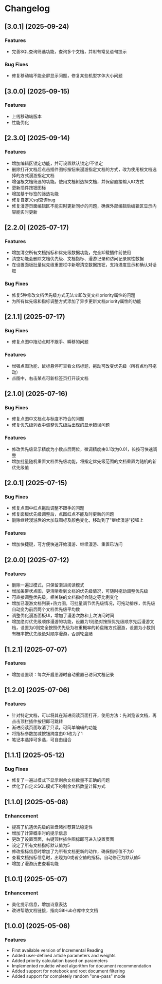 # Changelog

## [3.0.1] (2025-09-24)

### Features
* 完善SQL查询筛选功能，查询多个文档，并附有常见语句提示

### Bug Fixes
* 修复移动端不能全屏显示问题，修复某些机型字体大小问题

## [3.0.0] (2025-09-15)

### Features
* 上线移动端版本
* 性能优化

## [2.3.0] (2025-09-14)

### Features
* 增加编辑区锁定功能，并可设置默认锁定/不锁定
* 删除打开文档后点击插件图标按钮来漫游指定文档的方式，改为使用根文档选择的方式漫游指定文档
* 增强根文档筛选的功能。使用文档树选择文档，并保留直接输入ID方式
* 更新插件按钮图标
* 增加基于标签的筛选功能
* 修复自定义sql查询bug
* 修复漫游页面编辑区不能实时更新同步的问题，确保外部编辑后编辑区显示内容能实时更新

## [2.2.0] (2025-07-17)

### Features
* 增加清空所有文档指标和优先级数据功能，完全卸载插件前使用
* 清空功能会删除文档优先级、文档指标、漫游记录和访问记录属性数据
* 在设置面板批量优先级重置栏中新增清空数据按钮，支持进度显示和确认对话框

### Bug Fixes
* 修复5种修改文档优先级方式无法立即改变文档priority属性的问题
* 为所有优先级和指标调整方式添加了异步更新文档priority属性的功能

## [2.1.1] (2025-07-17)

### Bug Fixes
* 修复点图中拖动点时不跟手、瞬移的问题

### Features
* 增强点图功能，鼠标悬停可查看文档标题，拖动可改变优先级（所有点均可拖动）
* 点图中，右击某点可新标签页打开该文档

## [2.1.0] (2025-07-16)

### Bug Fixes
* 修复点图中文档点与标度不符合的问题
* 修复优先级列表中调整优先级后出现的显示错误问题

### Features
* 修改优先级显示精度为小数点后两位，微调精度由0.1改为0.01，长按可快速调整
* 增加批量随机重置文档优先级功能，将指定优先级范围的文档重置为随机的新优先级值

## [2.0.1] (2025-07-15)

### Bug Fixes
* 修复点图中红点拖动调整不跟手的问题
* 修复面板优先级调整后，点图红点不能及时更新的问题
* 删除继续漫游后的大加载图标及颜色变化，移动到了"继续漫游"按钮上

### Features
* 增加快捷键，可方便快速开始漫游、继续漫游、重置已访问

## [2.0.0] (2025-07-12)

### Features
* 删除一遍过模式，只保留渐进阅读模式
* 增加条带状点图，更清晰看到文档的优先级情况，可随时拖动调整优先级
* 可直接调整优先级，相关联的文档指标会随之等比例变化
* 增加已漫游文档列表+热力图，可批量调节优先级情况，可拖动排序，优先级自动变为前后两个文档优先级平均数
* 调整优化漫游面板UI，增加了漫游次数和上次访问时间
* 增加绝对优先级顺序漫游的功能，设置为1则绝对按照优先级顺序先后漫游文档，设置为0则完全按照优先级为权重概率的轮盘赌方式漫游，设置为小数则有概率按优先级绝对顺序漫游，否则轮盘赌

## [1.2.1] (2025-07-07)

### Features
* 增加设置项：每次开启思源时自动重置已访问文档记录

## [1.2.0] (2025-07-06)

### Features
* 针对特定文档，可以将其在渐进阅读页面打开，使用方法：先浏览该文档，再点击顶栏插件按钮即可跳转
* 渐进阅读页面取消了只读，可简单编辑的功能
* 将指标参数加减按钮跨度由0.1改为了1
* 笔记本选择可多选，可自由组合

## [1.1.1] (2025-05-12)

### Bug Fixes
* 修复了一遍过模式下显示剩余文档数量不正确的问题
* 优化了自定义SQL模式下的剩余文档数量计算方式

## [1.1.0] (2025-05-08)

### Enhancement
* 提高了机遇优先级的轮盘赌推荐算法稳定性
* 增加了计算概率时的提示信息
* 更改了设置页面，右键顶栏插件图标即可进入设置页面
* 设定了所有文档指标默认值为5
* 修改指标信息时增加了为所有文档更新的动作，确保指标值不为0
* 查看文档指标信息时，出现为0或者空值的指标，自动修正为默认值5
* 增加了漫游历史查看功能

## [1.0.1] (2025-05-07)

### Enhancement
* 美化提示信息，增加诗意表达
* 改进帮助文档链接，指向GitHub仓库中文文档

## [1.0.0] (2025-05-06)

### Features
* First available version of Incremental Reading
* Added user-defined article parameters and weights
* Added priority calculation based on parameters
* Implemented roulette wheel algorithm for document recommendation
* Added support for notebook and root document filtering
* Added support for completely random "one-pass" mode